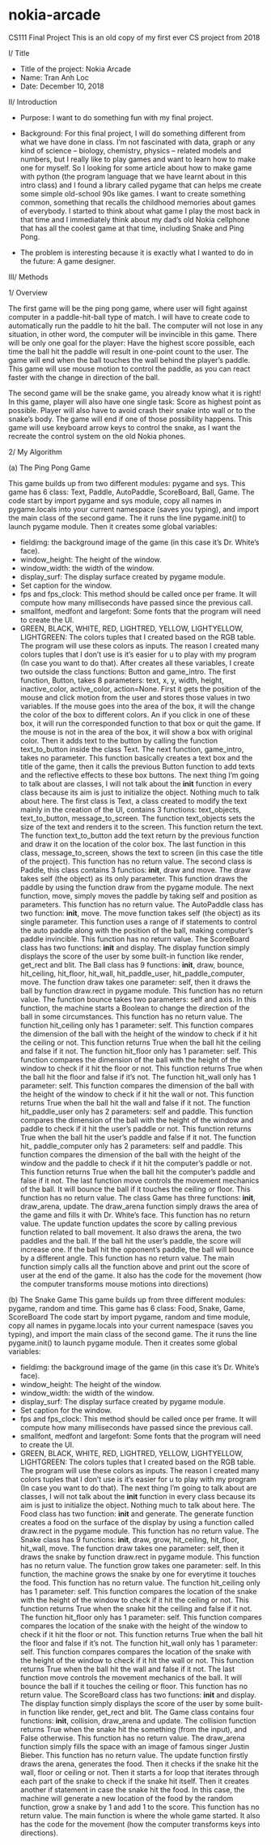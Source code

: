 # nokia-arcade
CS111 Final Project
This is an old copy of my first ever CS project from 2018 

I/ Title 

- Title of the project: Nokia Arcade
- Name: Tran Anh Loc
- Date: December 10, 2018

II/ Introduction 

- Purpose: I want to do something fun with my final project.
- Background: For this final project, I will do something different from what we have done
in class. I’m not fascinated with data, graph or any kind of science – biology, chemistry,
physics – related models and numbers, but I really like to play games and want to learn
how to make one for myself. So I looking for some article about how to make game with
python (the program language that we have learnt about in this intro class) and I found
a library called pygame that can helps me create some simple old-school 90s like games.
I want to create something common, something that recalls the childhood memories
about games of everybody. I started to think about what game I play the most back in
that time and I immediately think about my dad’s old Nokia cellphone that has all the
coolest game at that time, including Snake and Ping Pong.

- The problem is interesting because it is exactly what I wanted to do in the future: A
game designer. 

III/ Methods 

1/ Overview 

The first game will be the ping pong game, where user will fight against computer in a
paddle-hit-ball type of match. I will have to create code to automatically run the paddle
to hit the ball. The computer will not lose in any situation, in other word, the computer
will be invincible in this game. There will be only one goal for the player: Have the
highest score possible, each time the ball hit the paddle will result in one-point count to
the user. The game will end when the ball touches the wall behind the player’s paddle.
This game will use mouse motion to control the paddle, as you can react faster with the
change in direction of the ball.

The second game will be the snake game, you already know what it is right! In this
game, player will also have one single task: Score as highest point as possible. Player will
also have to avoid crash their snake into wall or to the snake’s body. The game will end
if one of those possibility happens. This game will use keyboard arrow keys to control
the snake, as I want the recreate the control system on the old Nokia phones.

2/ My Algorithm

(a) The Ping Pong Game

This game builds up from two different modules: pygame and sys.
This game has 6 class: Text, Paddle, AutoPaddle, ScoreBoard, Ball, Game.
The code start by import pygame and sys module, copy all names in pygame.locals
into your current namespace (saves you typing), and import the main class of the
second game. The it runs the line pygame.init() to launch pygame module. Then it
creates some global variables:

- fieldimg: the background image of the game (in this case it’s Dr. White’s face).
- window_height: The height of the window.
- window_width: the width of the window.
- display_surf: The display surface created by pygame module.
- Set caption for the window.
- fps and fps_clock: This method should be called once per frame. It will compute
how many milliseconds have passed since the previous call.
- smallfont, medfont and largefont: Some fonts that the program will need to create
the UI.
- GREEN, BLACK, WHITE, RED, LIGHTRED, YELLOW, LIGHTYELLOW, LIGHTGREEN: The
colors tuples that I created based on the RGB table. The program will use these
colors as inputs. The reason I created many colors tuples that I don’t use is it’s easier
for u to play with my program (In case you want to do that).
After creates all these variables, I create two outside the class functions: Button and
game_intro. The first function, Button, takes 8 parameters: text, x, y, width, height,
inactive_color, active_color, action=None. First it gets the position of the mouse and
click motion from the user and stores those values in two variables. If the mouse
goes into the area of the box, it will the change the color of the box to different
colors. An if you click in one of these box, it will run the corresponded function to
that box or quit the game. If the mouse is not in the area of the box, it will show a box with original color. Then it adds text to the button by calling the function
text_to_button inside the class Text. The next function, game_intro, takes no
parameter. This function basically creates a text box and the title of the game, then
it calls the previous Button function to add texts and the reflective effects to these
box buttons.
The next thing I’m going to talk about are classes, I will not talk about the __init__
function in every class because its aim is just to initialize the object. Nothing much to
talk about here.
The first class is Text, a class created to modify the text mainly in the creation of the
UI, contains 3 functions: text_objects, text_to_button, message_to_screen. The
function text_objects sets the size of the text and renders it to the screen. This
function return the text. The function text_to_button add the text return by the
previous function and draw it on the location of the color box. The last function in
this class, message_to_screen, shows the text to screen (in this case the title of the
project). This function has no return value.
The second class is Paddle, this class contains 3 functios: __init__, draw and move.
The draw takes self (the object) as its only parameter. This function draws the
paddle by using the function draw from the pygame module. The next function,
move, simply moves the paddle by taking self and position as parameters. This
function has no return value.
The AutoPaddle class has two function: __init__, move. The move function takes
self (the object) as its single parameter. This function uses a range of if statements
to control the auto paddle along with the position of the ball, making computer’s
paddle invincible. This function has no return value.
The ScoreBoard class has two functions: __init__ and display. The display function
simply displays the score of the user by some built-in function like render, get_rect
and blit.
The Ball class has 9 functions: __init__, draw, bounce, hit_ceiling, hit_floor,
hit_wall, hit_paddle_user, hit_paddle_computer, move. The function draw takes
one parameter: self, then it draws the ball by function draw.rect in pygame module.
This function has no return value. The function bounce takes two parameters: self
and axis. In this function, the machine starts a Boolean to change the direction of
the ball in some circumstances. This function has no return value. The function
hit_ceiling only has 1 parameter: self. This function compares the dimension of the
ball with the height of the window to check if it hit the ceiling or not. This function
returns True when the ball hit the ceiling and false if it not. The function hit_floor
only has 1 parameter: self. This function compares the dimension of the ball with the
height of the window to check if it hit the floor or not. This function returns True
when the ball hit the floor and false if it’s not. The function hit_wall only has 1
parameter: self. This function compares the dimension of the ball with the height of
the window to check if it hit the wall or not. This function returns True when the ball
hit the wall and false if it not. The function hit_paddle_user only has 2 parameters:
self and paddle. This function compares the dimension of the ball with the height of
the window and paddle to check if it hit the user’s paddle or not. This function
returns True when the ball hit the user’s paddle and false if it not. The function hit_
paddle_computer only has 2 parameters: self and paddle. This function compares
the dimension of the ball with the height of the window and the paddle to check if it
hit the computer’s paddle or not. This function returns True when the ball hit the
computer’s paddle and false if it not. The last function move controls the movement
mechanics of the ball. It will bounce the ball if it touches the ceiling or floor. This
function has no return value.
The class Game has three functions: __init__, draw_arena, update. The draw_arena
function simply draws the area of the game and fills it with Dr. White’s face. This
function has no return value. The update function updates the score by calling
previous function related to ball movement. It also draws the arena, the two paddles
and the ball. If the ball hit the user’s paddle, the score will increase one. If the ball
hit the opponent’s paddle, the ball will bounce by a different angle. This function has
no return value.
The main function simply calls all the function above and print out the score of user
at the end of the game. It also has the code for the movement (how the computer
transforms mouse motions into directions)

(b) The Snake Game 
This game builds up from three different modules: pygame, random and time.
This game has 6 class: Food, Snake, Game, ScoreBoard
The code start by import pygame, random and time module, copy all names in
pygame.locals into your current namespace (saves you typing), and import the main
class of the second game. The it runs the line pygame.init() to launch pygame
module. Then it creates some global variables:
- fieldimg: the background image of the game (in this case it’s Dr. White’s face).
- window_height: The height of the window.
- window_width: the width of the window.
- display_surf: The display surface created by pygame module.
- Set caption for the window.
- fps and fps_clock: This method should be called once per frame. It will compute
how many milliseconds have passed since the previous call.
- smallfont, medfont and largefont: Some fonts that the program will need to create
the UI.
- GREEN, BLACK, WHITE, RED, LIGHTRED, YELLOW, LIGHTYELLOW, LIGHTGREEN: The
colors tuples that I created based on the RGB table. The program will use these
colors as inputs. The reason I created many colors tuples that I don’t use is it’s easier
for u to play with my program (In case you want to do that).
The next thing I’m going to talk about are classes, I will not talk about the __init__
function in every class because its aim is just to initialize the object. Nothing much to
talk about here.
The Food class has two function: __init__ and generate. The generate function
creates a food on the surface of the display by using a function called draw.rect in
the pygame module. This function has no return value.
The Snake class has 9 functions: __init__, draw, grow, hit_ceiling, hit_floor,
hit_wall, move. The function draw takes one parameter: self, then it draws the
snake by function draw.rect in pygame module. This function has no return value.
The function grow takes one parameter: self. In this function, the machine grows the
snake by one for everytime it touches the food. This function has no return value.
The function hit_ceiling only has 1 parameter: self. This function compares the
location of the snake with the height of the window to check if it hit the ceiling or
not. This function returns True when the snake hit the ceiling and false if it not. The
function hit_floor only has 1 parameter: self. This function compares compares the
location of the snake with the height of the window to check if it hit the floor or not.
This function returns True when the ball hit the floor and false if it’s not. The
function hit_wall only has 1 parameter: self. This function compares compares the
location of the snake with the height of the window to check if it hit the wall or not.
This function returns True when the ball hit the wall and false if it not. The last
function move controls the movement mechanics of the ball. It will bounce the ball
if it touches the ceiling or floor. This function has no return value.
The ScoreBoard class has two functions: __init__ and display. The display function
simply displays the score of the user by some built-in function like render, get_rect
and blit.
The Game class contains four functions: __init__, collision, draw_arena and update.
The collision function returns True when the snake hit the something (from the
input), and False otherwise. This function has no return value. The draw_arena
function simply fills the space with an image of famous singer Justin Bieber. This
function has no return value. The update function firstly draws the arena, generates
the food. Then it checks if the snake hit the wall, floor or ceiling or not. Then it starts
a for loop that iterates through each part of the snake to check if the snake hit itself.
Then it creates another if statement in case the snake hit the food. In this case, the
machine will generate a new location of the food by the random function, grow a
snake by 1 and add 1 to the score. This function has no return value.
The main function is where the whole game started. It also has the code for the
movement (how the computer transforms keys into directions).